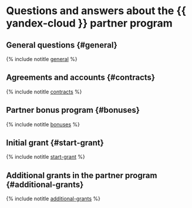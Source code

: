 # Questions and answers about the {{ yandex-cloud }} partner program

## General questions {#general}

{% include notitle [general](general.md) %}

## Agreements and accounts {#contracts}

{% include notitle [contracts](contracts.md) %}

## Partner bonus program {#bonuses}

{% include notitle [bonuses](bonuses.md) %}

## Initial grant {#start-grant}

{% include notitle [start-grant](start-grant.md) %}

## Additional grants in the partner program {#additional-grants}

{% include notitle [additional-grants](additional-grants.md) %}

